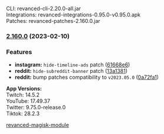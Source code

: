 CLI: revanced-cli-2.20.0-all.jar  
Integrations: revanced-integrations-0.95.0-v0.95.0.apk  
Patches: revanced-patches-2.160.0.jar  

### [2.160.0](https://github.com/revanced/revanced-patches/compare/v2.159.0...v2.160.0) (2023-02-10)
### Features
* **instagram:** `hide-timeline-ads` patch ([61668e6](https://github.com/revanced/revanced-patches/commit/61668e67083b74a08f8015308f4afe548e16a9ad))
* **reddit:** `hide-subreddit-banner` patch ([13a1381](https://github.com/revanced/revanced-patches/commit/13a138122875b30e82df68a680e413f6ad7ba382))
* **reddit:** bump patches compatibility to `v2023.05.0` ([0a72fa1](https://github.com/revanced/revanced-patches/commit/0a72fa10bf009192157e04e0788daf5462324a0e))

  
**App Versions:**  
Twitch: 14.5.2  
YouTube: 17.49.37  
Twitter: 9.75.0-release.0  
Tiktok: 28.2.3  

[revanced-magisk-module](https://github.com/j-hc/revanced-magisk-module)  
